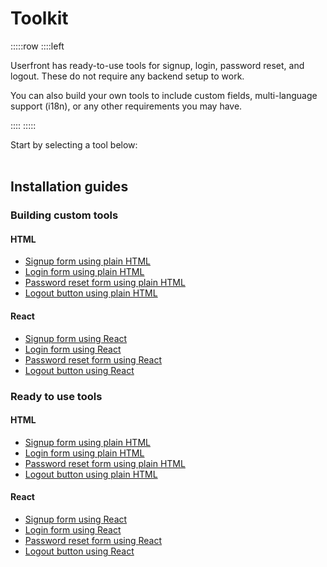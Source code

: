 # Toolkit

:::::row
::::left

Userfront has ready-to-use tools for signup, login, password reset, and logout. These do not require any backend setup to work.

You can also build your own tools to include custom fields, multi-language support (i18n), or any other requirements you may have.

::::
:::::

<p style="margin-bottom:0">Start by selecting a tool below:</p>

<toolkit-initial-picker />

<br>

## Installation guides

### Building custom tools

#### HTML

- [Signup form using plain HTML](/guide/toolkit/build-signup-form-html.html)
- [Login form using plain HTML](/guide/toolkit/build-login-form-html.html)
- [Password reset form using plain HTML](/guide/toolkit/build-password-reset-form-html.html)
- [Logout button using plain HTML](/guide/toolkit/build-logout-button-html.html)

#### React

- [Signup form using React](/guide/toolkit/build-signup-form-react.html)
- [Login form using React](/guide/toolkit/build-login-form-react.html)
- [Password reset form using React](/guide/toolkit/build-password-reset-form-react.html)
- [Logout button using React](/guide/toolkit/build-logout-button-react.html)

### Ready to use tools

#### HTML

- [Signup form using plain HTML](/guide/toolkit/automatic-signup-form-html.html)
- [Login form using plain HTML](/guide/toolkit/automatic-login-form-html.html)
- [Password reset form using plain HTML](/guide/toolkit/automatic-password-reset-form-html.html)
- [Logout button using plain HTML](/guide/toolkit/automatic-logout-button-html.html)

#### React

- [Signup form using React](/guide/toolkit/automatic-signup-form-react.html)
- [Login form using React](/guide/toolkit/automatic-login-form-react.html)
- [Password reset form using React](/guide/toolkit/automatic-password-reset-form-react.html)
- [Logout button using React](/guide/toolkit/automatic-logout-button-react.html)

<div style="min-height:300px;"></div>
